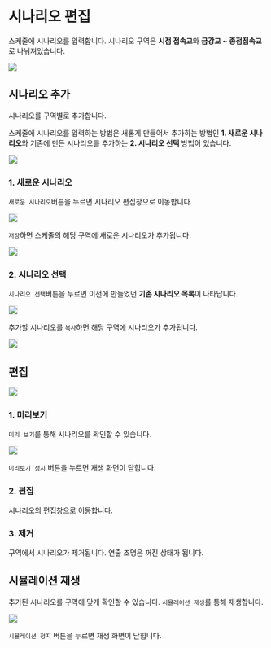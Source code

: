 # 시나리오 편집
스케줄에 시나리오를 입력합니다. 시나리오 구역은 **시점 접속교**와 **금강교 ~ 종점접속교**로 나눠져있습니다.

<img src="./img/scenarios/kuemkang.jpg"/>

## 시나리오 추가 
시나리오를 구역별로 추가합니다.

스케줄에 시나리오를 입력하는 방법은 새롭게 만들어서 추가하는 방법인 **1. 새로운 시나리오**와 기존에 만든 시나리오를 추가하는 **2. 시나리오 선택** 방법이 있습니다. 

<img src="./img/scenarios/addScenario.jpg" style="border: 1px solid #e2e2e2"/>

### 1. 새로운 시나리오
`새로운 시나리오`버튼을 누르면 시나리오 편집창으로 이동합니다.

<img src="./img/scenarios/addNewScenario.jpg" style="border: 1px solid #e2e2e2"/>

`저장`하면 스케줄의 해당 구역에 새로운 시나리오가 추가됩니다.

<img src="./img/scenarios/addedNewScenario.jpg" style="border: 1px solid #e2e2e2"/>

### 2. 시나리오 선택
`시나리오 선택`버튼을 누르면 이전에 만들었던 **기존 시나리오 목록**이 나타납니다.

<img src="./img/scenarios/addOldScenario.jpg" style="border: 1px solid #e2e2e2"/>

추가할 시나리오를 `복사`하면 해당 구역에 시나리오가 추가됩니다.

<img src="./img/scenarios/addedOldScenario.jpg" style="border: 1px solid #e2e2e2"/>


## 편집

<img src="./img/scenarios/scenarioListButton.jpg" style="border: 1px solid #e2e2e2"/>

### 1. 미리보기
`미리 보기`를 통해 시나리오를 확인할 수 있습니다. 

<img src="./img/scenarios/previewScenario.jpg" style="border: 1px solid #e2e2e2"/>

`미리보기 정지` 버튼을 누르면 재생 화면이 닫힙니다.

### 2. 편집
시나리오의 편집창으로 이동합니다.

### 3. 제거
구역에서 시나리오가 제거됩니다. 연출 조명은 꺼진 상태가 됩니다.

## 시뮬레이션 재생
추가된 시나리오를 구역에 맞게 확인할 수 있습니다. `시뮬레이션 재생`를 통해 재생합니다. 

<img src="./img/scenarios/simulationScenarios.jpg" style="border: 1px solid #e2e2e2"/>

`시뮬레이션 정지` 버튼을 누르면 재생 화면이 닫힙니다.
